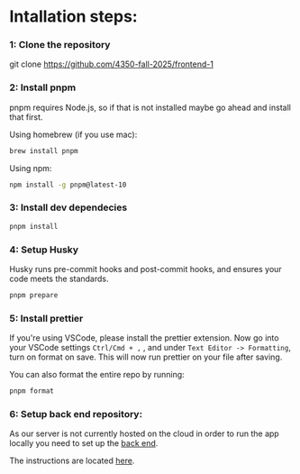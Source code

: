 # Intallation steps:

### 1: Clone the repository

git clone https://github.com/4350-fall-2025/frontend-1

### 2: Install pnpm

pnpm requires Node.js, so if that is not installed maybe go ahead and install that first.

Using homebrew (if you use mac):

```bash
brew install pnpm
```

Using npm:

```bash
npm install -g pnpm@latest-10
```

### 3: Install dev dependecies

```bash
pnpm install
```

### 4: Setup Husky

Husky runs pre-commit hooks and post-commit hooks, and ensures your code meets the standards.

```bash
pnpm prepare
```

### 5: Install prettier

If you're using VSCode, please install the prettier extension.
Now go into your VSCode settings `Ctrl/Cmd + ,` , and under `Text Editor -> Formatting`, turn on format on save.
This will now run prettier on your file after saving.

You can also format the entire repo by running:

```bash
pnpm format
```

### 6: Setup back end repository:

As our server is not currently hosted on the cloud in order to run the app locally you need to set up the [back end](https://github.com/4350-fall-2025/backend).

The instructions are located [here](https://github.com/4350-fall-2025/backend/blob/develop/README.md).
